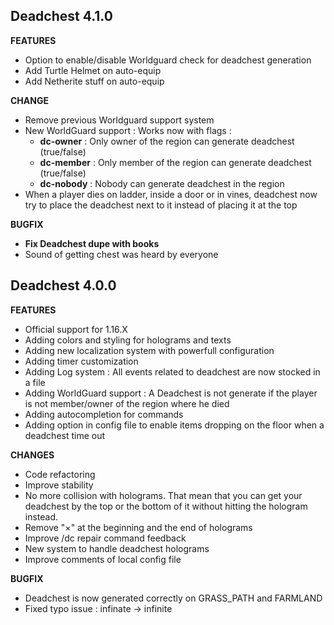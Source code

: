 ## Deadchest 4.1.0

**FEATURES**
+ Option to enable/disable Worldguard check for deadchest generation
+ Add Turtle Helmet on auto-equip
+ Add Netherite stuff on auto-equip

**CHANGE**
+ Remove previous Worldguard support system
+ New WorldGuard support : Works now with flags :
    + **dc-owner** :  Only owner of the region can generate deadchest (true/false)
    + **dc-member** : Only member of the region can generate deadchest (true/false)
    + **dc-nobody** : Nobody can generate deadchest in the region
+ When a player dies on ladder, inside a door or in vines, deadchest now try to place the deadchest next to it instead of placing it at the top


**BUGFIX**
+ **Fix Deadchest dupe with books**
+ Sound of getting chest was heard by everyone

## Deadchest 4.0.0

**FEATURES**
+ Official support for 1.16.X
+ Adding colors and styling for holograms and texts
+ Adding new localization system with powerfull configuration
+ Adding timer customization
+ Adding Log system : All events related to deadchest are now stocked in a file
+ Adding WorldGuard support : A Deadchest is not generate if the player is not member/owner of the region 
where he died
+ Adding autocompletion for commands
+ Adding option in config file to enable items dropping on the floor when a deadchest time out

**CHANGES**
+ Code refactoring
+ Improve stability
+ No more collision with holograms. That mean that you can get your deadchest by the top or the bottom of it 
  without hitting the hologram instead.
+ Remove "×" at the beginning and the end of holograms
+ Improve /dc repair command feedback
+ New system to handle deadchest holograms
+ Improve comments of local config file

**BUGFIX**
+ Deadchest is now generated correctly on GRASS_PATH and FARMLAND
+ Fixed typo issue : infinate -> infinite
